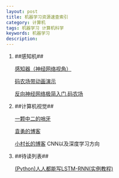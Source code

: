 ```yaml
---
layout: post
title: 机器学习资源速查索引
category: 计算机
tags: 机器学习 计算机科学
keywords: 机器学习
description: 
---
```




1. ##感知机##
  
   [感知器（神经网络视角）](http://shaoxiongjiang.com/2013/03/%E6%9C%BA%E5%99%A8%E5%AD%A6%E4%B9%A0%E5%85%A5%E9%97%A8-%E6%84%9F%E7%9F%A5%E5%99%A8-perceptron/)

   [码农场带动画演示](http://www.hankcs.com/ml/the-perceptron.html)

   [反向神经网络极简入门.码农场](http://www.hankcs.com/ml/back-propagation-neural-network.html)


2. ##计算机视觉##
  
    [一颗中二的哨牙](http://bucktoothsir.github.io/)

    [袁勇的博客](yongyuan.name)

    [小村长的博客](blog.csdn.net/lu597203933)  CNN以及深度学习方向
    
3. ##待读列表##

    [(Python)人人都能写LSTM-RNN(实例教程)](http://iamtrask.github.io/2015/11/15/anyone-can-code-lstm/)

